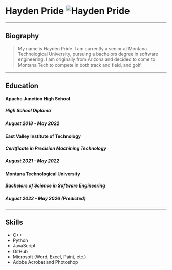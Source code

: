 # Hayden Pride ![Hayden Pride]("https://github.com/03hpride/03hpride/blob/main/LinkedIn.jpg")
---
## Biography
> My name is Hayden Pride. I am currently a senior at Montana Technological University, pursuing a bachelors degree in software engineering. I am originally from Arizona and decided to come to Montana Tech to compete in both track and field, and golf.
---
## Education
#### Apache Junction High School 
##### High School Diploma
##### August 2018 - May 2022
#### East Valley Institute of Technology
##### Ceritficate in Precision Machining Technology
##### August 2021 - May 2022
#### Montana Technological University
##### Bachelors of Science in Software Engineering
##### August 2022 - May 2026 (Predicted)
---
## Skills
- C++
- Python
- JavaScript
- GitHub
- Microsoft (Word, Excel, Paint, etc.)
- Adobe Acrobat and Photoshop
